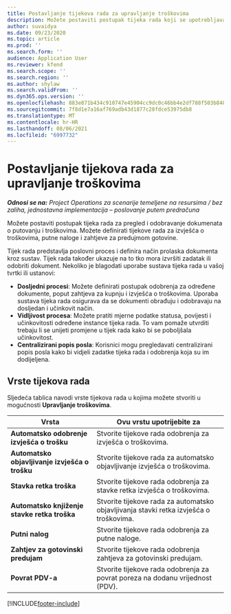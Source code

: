 ```yaml
---
title: Postavljanje tijekova rada za upravljanje troškovima
description: Možete postaviti postupak tijeka rada koji se upotrebljava za pregled i odobravanje dokumenata o putovanju i troškovima.
author: suvaidya
ms.date: 09/23/2020
ms.topic: article
ms.prod: ''
ms.search.form: ''
audience: Application User
ms.reviewer: kfend
ms.search.scope: ''
ms.search.region: ''
ms.author: shylaw
ms.search.validFrom: ''
ms.dyn365.ops.version: ''
ms.openlocfilehash: 883e871b434c910747e45904cc9dc0c46bb4e2df788f503b848ad41984884edd
ms.sourcegitcommit: 7f8d1e7a16af769adb43d1877c28fdce53975db8
ms.translationtype: MT
ms.contentlocale: hr-HR
ms.lasthandoff: 08/06/2021
ms.locfileid: "6997732"
---
```

# <a name="set-up-workflows-for-expense-management"></a>Postavljanje tijekova rada za upravljanje troškovima

_**Odnosi se na:** Project Operations za scenarije temeljene na resursima / bez zaliha, jednostavna implementacija – poslovanje putem predračuna_

Možete postaviti postupak tijeka rada za pregled i odobravanje dokumenata o putovanju i troškovima. Možete definirati tijekove rada za izvješća o troškovima, putne naloge i zahtjeve za predujmom gotovine.

Tijek rada predstavlja poslovni proces i definira način prolaska dokumenta kroz sustav. Tijek rada također ukazuje na to tko mora izvršiti zadatak ili odobriti dokument. Nekoliko je blagodati uporabe sustava tijeka rada u vašoj tvrtki ili ustanovi:

- **Dosljedni procesi**: Možete definirati postupak odobrenja za određene dokumente, poput zahtjeva za kupnju i izvješća o troškovima. Uporaba sustava tijeka rada osigurava da se dokumenti obrađuju i odobravaju na dosljedan i učinkovit način.
- **Vidljivost procesa**: Možete pratiti mjerne podatke statusa, povijesti i učinkovitosti određene instance tijeka rada. To vam pomaže utvrditi trebaju li se unijeti promjene u tijek rada kako bi se poboljšala učinkovitost.
- **Centralizirani popis posla**: Korisnici mogu pregledavati centralizirani popis posla kako bi vidjeli zadatke tijeka rada i odobrenja koja su im dodijeljena. 

## <a name="workflow-types"></a>Vrste tijekova rada

Sljedeća tablica navodi vrste tijekova rada u kojima možete stvoriti u mogućnosti **Upravljanje troškovima**.


|              <strong>Vrsta</strong>              |                   <strong>Ovu vrstu upotrijebite za</strong>                   |
|-------------------------------------------------|-----------------------------------------------------------------------|
|   <strong>Automatsko odobrenje izvješća o trošku</strong> |            Stvorite tijekove rada odobrenja za izvješća o troškovima.             |
|  <strong>Automatsko objavljivanje izvješća o trošku</strong>   |        Stvorite tijekove rada za automatsko objavljivanje izvješća o troškovima.        |
|       <strong>Stavka retka troška</strong>        |     Stvorite tijekove rada odobrenja za stavke retka izvješća o troškovima.      |
| <strong>Automatsko knjiženje stavke retka troška</strong> | Stvorite tijekove rada za automatsko objavljivanja stavki retka izvješća o troškovima. |
|       <strong>Putni nalog</strong>       |          Stvorite tijekove rada odobrenja za putne naloge.           |
|      <strong>Zahtjev za gotovinski predujam</strong>      |         Stvorite tijekove rada odobrenja zahtjeva za gotovinski predujam.          |
|        <strong>Povrat PDV-a</strong>        | Stvorite tijekove rada odobrenja za povrat poreza na dodanu vrijednost (PDV).  |


[!INCLUDE[footer-include](../includes/footer-banner.md)]